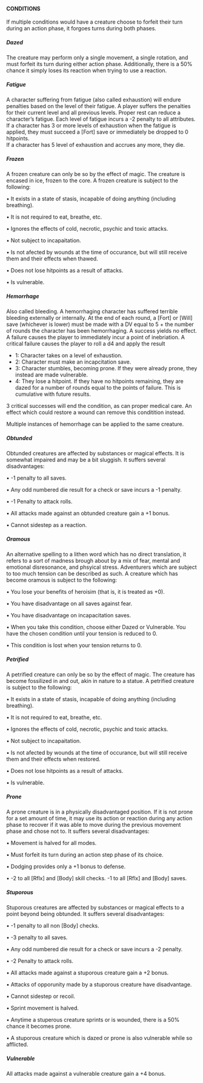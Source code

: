 #### CONDITIONS

If multiple conditions would have a creature choose to forfeit their turn during an action phase, it forgoes turns during both phases.

##### Dazed
The creature may perform only a single movement, a single rotation, and must forfeit its turn during either action phase. Additionally, there is a 50% chance it simply loses its reaction when trying to use a reaction.

##### Fatigue
A character suffering from fatigue (also called exhaustion) will endure penalties based on the level of their fatigue. A player suffers the penalties for their current level and all previous levels. Proper rest can reduce a character’s fatigue. Each level of fatigue incurs a -2 penalty to all attributes. 
If a character has 3 or more levels of exhaustion when the fatigue is applied, they must succeed a [Fort] save or immediately be dropped to 0 hitpoints.  
If a character has 5 level of exhaustion and accrues any more, they die.

##### Frozen
A frozen creature can only be so by the effect of magic. The creature is encased in ice, frozen to the core. A frozen creature is subject to the following:

  • It exists in a state of stasis, incapable of doing anything (including breathing).

  • It is not required to eat, breathe, etc.

  • Ignores the effects of cold, necrotic, psychic and toxic attacks.

  • Not subject to incapaitation.

  • Is not afected by wounds at the time of occurance, but will still receive them and their effects when thawed.

  • Does not lose hitpoints as a result of attacks.

  • Is vulnerable.

##### Hemorrhage
Also called bleeding. A hemorrhaging character has suffered terrible bleeding externally or internally. At the end of each round, a [Fort] or [Will] save (whichever is lower) must be made with a DV equal to 5 + the number of rounds the character has been hemorrhaging. A success yields no effect. A failure causes the player to immediately incur a point of inebriation. A critical failure causes the player to roll a d4 and apply the result
 * 1: Character takes on a level of exhaustion.
 * 2: Character must make an incapcitation save.
 * 3: Character stumbles, becoming prone. If they were already prone, they instead are made vulnerable.
 * 4: They lose a hitpoint. If they have no hitpoints remaining, they are dazed for a number of rounds equal to the points of failure. This is cumulative with future results.

3 critical successes will end the condition, as can proper medical care. An effect which could restore a wound can remove this conditition instead.

Multiple instances of hemorrhage can be applied to the same creature.

##### Obtunded
Obtunded creatures are affected by substances or magical effects. It is somewhat impaired and may be a bit sluggish. It suffers several disadvantages: 

  • -1 penalty to all saves.

  • Any odd numbered die result for a check or save incurs a -1 penalty.

  • -1 Penalty to attack rolls.

  • All attacks made against an obtunded creature gain a +1 bonus.

  • Cannot sidestep as a reaction.

  ##### Oramous
  An alternative spelling to a lithen word which has no direct translation, it refers to a sort of madness brough about by a mix of fear, mental and emotional disresonance, and phsyical stress. Adventurers which are subject to too much tension can be described as such. A creature which has become oramous is subject to the following:

• You lose your benefits of heroisim (that is, it is treated as +0).

• You have disadvantage on all saves against fear.

• You have disadvantage on incapacitation saves.

• When you take this condition, choose either Dazed or Vulnerable. You have the chosen condition until your tension is reduced to 0.

• This condition is lost when your tension returns to 0.

  ##### Petrified
A petrified creature can only be so by the effect of magic. The creature has become fossilized in and out, akin in nature to a statue. A petrified creature is subject to the following:

  • It exists in a state of stasis, incapable of doing anything (including breathing).

  • It is not required to eat, breathe, etc.

  • Ignores the effects of cold, necrotic, psychic and toxic attacks.

  • Not subject to incapaitation.

  • Is not afected by wounds at the time of occurance, but will still receive them and their effects when restored.

  • Does not lose hitpoints as a result of attacks.

  • Is vulnerable.

##### Prone
A prone creature is in a physically disadvantaged position. If it is not prone for a set amount of time, it may use its action or reaction during any action phase to recover if it was able to move during the previous movement phase and chose not to. It suffers several disadvantages: 

  • Movement is halved for all modes.

  • Must forfeit its turn during an action step phase of its choice.

  • Dodging provides only a +1 bonus to defense.

  • -2 to all [Rflx] and [Body] skill checks. -1 to all [Rflx] and [Body] saves.

##### Stuporous
  Stuporous creatures are affected by substances or magical effects to a point beyond being obtunded. It suffers several disadvantages: 

  • -1 penalty to all non [Body] checks.

  • -3 penalty to all saves.

  • Any odd numbered die result for a check or save incurs a -2 penalty.

  • -2 Penalty to attack rolls.

  • All attacks made against a stuporous creature gain a +2 bonus.

  • Attacks of opporunity made by a stuporous creature have disadvantage.

  • Cannot sidestep or recoil.

  • Sprint movement is halved.

  • Anytime a stuperous creature sprints or is wounded, there is a 50% chance it becomes prone.

  • A stuporous creature which is dazed or prone is also vulnerable while so afflicted.

##### Vulnerable
All attacks made against a vulnerable creature gain a +4 bonus.
